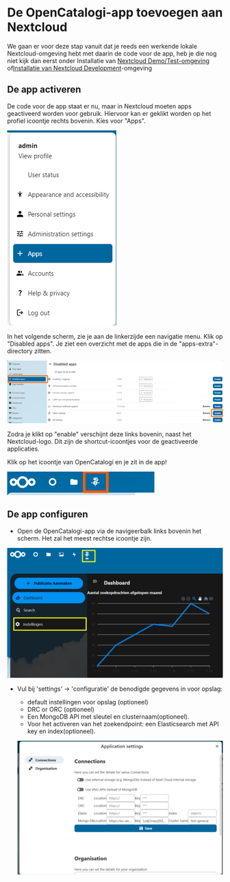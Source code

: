 # De OpenCatalogi-app toevoegen aan Nextcloud

We gaan er voor deze stap vanuit dat je reeds een werkende lokale Nextcloud-omgeving hebt met daarin de code voor de app, heb je die nog niet kijk dan eerst onder Installatie van [Nextcloud Demo/Test-omgeving](installatie-van-nextcloud-demo-test-omgeving.md) of[Installatie van Nextcloud Development](../Installation)-omgeving

## De app activeren

De code voor de app staat er nu, maar in Nextcloud moeten apps geactiveerd worden voor gebruik. Hiervoor kan er geklikt worden op het profiel icoontje rechts bovenin. Kies voor "Apps".

![next cloud app menu](../assets/activate-app-menu.png)

In het volgende scherm, zie je aan de linkerzijde een navigatie menu. Klik op "Disabled apps". Je ziet een overzicht met de apps die in de "apps-extra"-directory zitten.

![nextcloud uitgeschakelde apps](../assets/nc_disabled_apps.png)

Zodra je klikt op "enable" verschijnt deze links bovenin, naast het Nextcloud-logo. Dit zijn de shortcut-icoontjes voor de geactiveerde applicaties.

Klik op het icoontje van OpenCatalogi en je zit in de app!

![Nexcloud app menu](<../assets/nc_app_menu (1).png>)

## De app configuren

* Open de OpenCatalogi-app via de navigeerbalk links bovenin het scherm. Het zal het meest rechtse icoontje zijn.

![OpenCatalogi instellingen](../assets/oc_instellingen_1.png)

* Vul bij 'settings' -> 'configuratie' de benodigde gegevens in voor opslag:

  * default instellingen voor opslag (optioneel)
  * DRC or ORC (optioneel)
  * Een MongoDB API met sleutel en clusternaam(optioneel).
  * Voor het activeren van het zoekendpoint: een Elasticsearch met API key en index(optioneel).

  ![img](../assets/Instellingen_voor_opslag.png)
